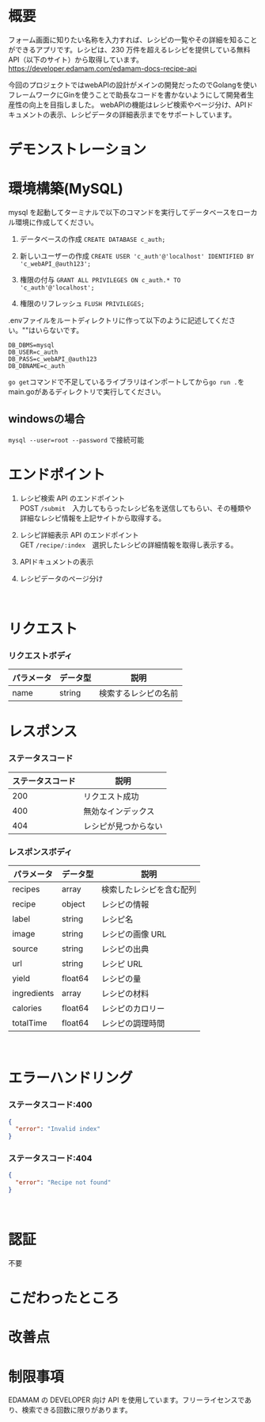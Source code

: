 # 概要

フォーム画面に知りたい名称を入力すれば、レシピの一覧やその詳細を知ることができるアプリです。レシピは、230 万件を超えるレシピを提供している無料 API（以下のサイト）から取得しています。
https://developer.edamam.com/edamam-docs-recipe-api

今回のプロジェクトではwebAPIの設計がメインの開発だったのでGolangを使いフレームワークにGinを使うことで助長なコードを書かないようにして開発者生産性の向上を目指しました。
webAPIの機能はレシピ検索やページ分け、APIドキュメントの表示、レシピデータの詳細表示までをサポートしています。



# デモンストレーション


# 環境構築(MySQL)

mysql を起動してターミナルで以下のコマンドを実行してデータベースをローカル環境に作成してください。


1. データベースの作成
   `CREATE DATABASE c_auth;`

2. 新しいユーザーの作成
   `CREATE USER 'c_auth'@'localhost' IDENTIFIED BY 'c_webAPI_@auth123';`

3. 権限の付与
   `GRANT ALL PRIVILEGES ON c_auth.* TO 'c_auth'@'localhost';`

4. 権限のリフレッシュ
   `FLUSH PRIVILEGES;`

.envファイルをルートディレクトリに作って以下のように記述してください。""はいらないです。
```
DB_DBMS=mysql
DB_USER=c_auth
DB_PASS=c_webAPI_@auth123
DB_DBNAME=c_auth
```

`go get`コマンドで不足しているライブラリはインポートしてから`go run .`をmain.goがあるディレクトリで実行してください。

## windowsの場合
   `mysql --user=root --password`
   で接続可能
   

# エンドポイント

1. レシピ検索 API のエンドポイント<br>
   POST `/submit`　入力してもらったレシピ名を送信してもらい、その種類や詳細なレシピ情報を上記サイトから取得する。
2. レシピ詳細表示 API のエンドポイント<br>
   GET `/recipe/:index`　選択したレシピの詳細情報を取得し表示する。
3. APIドキュメントの表示

4. レシピデータのページ分け

<br>

# リクエスト

### リクエストボディ

| パラメータ | データ型 | 説明                 |
| ---------- | -------- | -------------------- |
| name       | string   | 検索するレシピの名前 |

# レスポンス

### ステータスコード

| ステータスコード | 説明                 |
| ---------------- | -------------------- |
| 200              | リクエスト成功       |
| 400              | 無効なインデックス   |
| 404              | レシピが見つからない |

### レスポンスボディ

| パラメータ  | データ型 | 説明                     |
| ----------- | -------- | ------------------------ |
| recipes     | array    | 検索したレシピを含む配列 |
| recipe      | object   | レシピの情報             |
| label       | string   | レシピ名                 |
| image       | string   | レシピの画像 URL         |
| source      | string   | レシピの出典             |
| url         | string   | レシピ URL               |
| yield       | float64  | レシピの量               |
| ingredients | array    | レシピの材料             |
| calories    | float64  | レシピのカロリー         |
| totalTime   | float64  | レシピの調理時間         |

<br>

# エラーハンドリング

### ステータスコード:400

```json
{
  "error": "Invalid index"
}
```

### ステータスコード:404

```json
{
  "error": "Recipe not found"
}
```

<br>

# 認証

不要
<br>
# こだわったところ

# 改善点


# 制限事項

EDAMAM の DEVELOPER 向け API を使用しています。フリーライセンスであり、検索できる回数に限りがあります。
